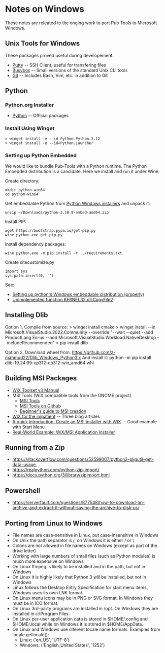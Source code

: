 # Notes on Windows

These notes are releated to the onging work to port Pub Tools to Microsoft Windows.

## Unix Tools for Windows

These packages proved useful during developement.

* [Putty](https://www.putty.org/) -- SSH Client, useful for transfering files
* [Busybox](https://frippery.org/busybox/) -- Small versions of the standard Unix CLI tools
* [Git](https://git-scm.com/download/win) -- Includes Bash, Vim, etc. in addition to Git

## Python

### Python.org Installer

* [Python](https://www.python.org/downloads/windows/) -- Official packages

### Install Using Winget

    > winget install -e --id Python.Python.3.12
    > winget install -e --id=Python.Launcher

### Setting up Python Embedded

We would like to bundle Pub-Tools with a Python runtime. The
Python Embedded distribution is a candidate. Here we install
and run it under Wine.

Create directory:

    mkdir python-win64
    cd python-win64

Get embeddable Python from [Python Windows installers](https://www.python.org/downloads/windows/)
and unpack it:

    unzip ~/Downloads/python-3.10.8-embed-amd64.zip

Install PIP:

    wget https://bootstrap.pypa.io/get-pip.py
    wine python.exe get-pip.py

Install dependency packages:

    wine python.exe -m pip install -r ../requirements.txt

Create sitecustomize.py

    import sys
    sys.path.insert(0, '')

See:

* [Setting up python's Windows embeddable distribution (properly)](https://dev.to/fpim/setting-up-python-s-windows-embeddable-distribution-properly-1081)
* [Unimplemented function KERNEL32.dll.CopyFile2](https://forum.winehq.org/viewtopic.php?t=39119)

## Installing Dlib

Option 1, Compile from source:
    > winget install cmake
    > winget install --id Microsoft.VisualStudio.2022.Community --override "--wait --quiet --add ProductLang En-us --add Microsoft.VisualStudio.Workload.NativeDesktop --includeRecommended"
    > pip install dlib

Option 2, Download wheel from:
	https://github.com/z-mahmud22/Dlib_Windows_Python3.x
And install it:
    python -m pip install dlib-19.24.99-cp312-cp312-win_amd64.whl

## Building MSI Packages

* [WiX Toolset v3 Manual](https://www.firegiant.com/wix3/)
* MSI Tools (WiX compatible tools from the GNOME project)
  * [MSI Tools](https://wiki.gnome.org/msitools/)
  * [MSI Tools on Github](https://github.com/GNOME/msitools)
  * [Beginner's guide to MSI creation](https://wiki.gnome.org/msitools/HowTo/CreateMSI)
* [WiX for the impatient](http://www.p-nand-q.com/programming/windows/wix/) -- Three blog articles
* [A quick introduction: Create an MSI installer with WiX](https://www.codeproject.com/Tips/105638/A-quick-introduction-Create-an-MSI-installer-with) -- Good example with Start Menu
* [Real-World Example: WiX/MSI Application Installer](https://helgeklein.com/blog/real-world-example-wix-msi-application-installer/)

## Running from a Zip

* https://stackoverflow.com/questions/52599007/python3-pkgutil-get-data-usage 
* https://realpython.com/python-zip-import/
* https://docs.python.org/3/library/zipimport.html

## Powershell

* https://serverfault.com/questions/877548/how-to-download-an-archive-and-extract-it-without-saving-the-archive-to-disk-usi

## Porting from Linux to Windows

* File names are case-sensitive in Linux, but case-insensitive in Windows
* On Unix the path separator is /, on Windows it is either / or \
* Colons are not allowed in file names on Windows (except as part of the drive letter)
* Working with large numbers of small files (such as Python modules) is much more expensive on Windows
* On Linux ffmpeg is likely to be installed and in the path, but not in Windows
* On Linux it is highly likely that Python 3 will be installed, but not in Windows
* Linux follows the Desktop Entry Specification for start menu items, Windows uses its own LNK format
* On Linux menu icons may be in PNG or SVG format. In Windows they must be in ICO format.
* On Linux 3rd-party programs are installed in /opt. On Windows they are installed in c:\Program Files.
* On Linux per-user application data is stored in $HOME/.config and $HOME/.local while on Windows
  it is stored in $HOME/AppData.
* On Linux and Windows use diferent locale name formats. Examples from locale.getlocale():
  * Linux: ('en_US', 'UTF-8')
  * Windows: ('English_United States', '1252')
